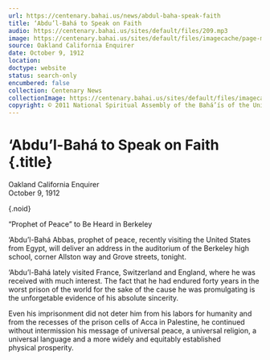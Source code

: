 ```yaml
---
url: https://centenary.bahai.us/news/abdul-baha-speak-faith
title: ‘Abdu’l-Bahá to Speak on Faith
audio: https://centenary.bahai.us/sites/default/files/209.mp3
image: https://centenary.bahai.us/sites/default/files/imagecache/page-main-image/images/press_clippings/10-09-1912%20Oakland%20Calif%20Enquirer%20Abdul%20Baha%20to%20Speak%20on%20Faith.png
source: Oakland California Enquirer
date: October 9, 1912
location: 
doctype: website
status: search-only
encumbered: false
collection: Centenary News
collectionImage: https://centenary.bahai.us/sites/default/files/imagecache/theme-image/main_image/abdulbaha-overview-small_0.jpg
copyright: © 2011 National Spiritual Assembly of the Bahá’ís of the United States
---
```



# ‘Abdu’l-Bahá to Speak on Faith {.title}

Oakland California Enquirer  
October 9, 1912  

{.noid}  



“Prophet of Peace” to Be Heard in Berkeley

‘Abdu’l-Bahá Abbas, prophet of peace, recently visiting the United States from Egypt, will deliver an address in the auditorium of the Berkeley high school, corner Allston way and Grove streets, tonight.

‘Abdu’l-Bahá lately visited France, Switzerland and England, where he was received with much interest. The fact that he had endured forty years in the worst prison of the world for the sake of the cause he was promulgating is the unforgetable evidence of his absolute sincerity.

Even his imprisonment did not deter him from his labors for humanity and from the recesses of the prison cells of Acca in Palestine, he continued without intermission his message of universal peace, a universal religion, a universal language and a more widely and equitably established physical prosperity.